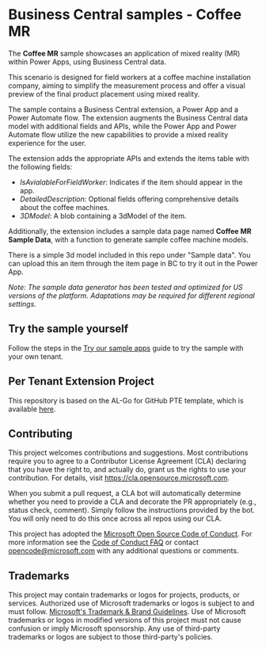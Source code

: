 # Business Central samples - Coffee MR

The **Coffee MR** sample showcases an application of mixed reality (MR) within Power Apps, using Business Central data.

This scenario is designed for field workers at a coffee machine installation company, aiming to simplify the measurement process and offer a visual preview of the final product placement using mixed reality.

The sample contains a Business Central extension, a Power App and a Power Automate flow. The extension augments the Business Central data model with additional fields and APIs, while the Power App and Power Automate flow utilize the new capabilities to provide a mixed reality experience for the user.

 The extension adds the appropriate APIs and extends the items table with the following fields:

  - *IsAvialableForFieldWorker*: Indicates if the item should appear in the app.
  - *DetailedDescription*: Optional fields offering comprehensive details about the coffee machines.
  - *3DModel*: A blob containing a 3dModel of the item.

Additionally, the extension includes a sample data page named **Coffee MR Sample Data**, with a function to generate sample coffee machine models.

There is a simple 3d model included in this repo under "Sample data". You can upload this an item through the item page in BC to try it out in the Power App.

*Note: The sample data generator has been tested and optimized for US versions of the platform. Adaptations may be required for different regional settings.*

## Try the sample yourself

Follow the steps in the [Try our sample apps](https://github.com/microsoft/AL-Go/blob/PPPreview/Scenarios/TryPowerPlatformSamples.md) guide to try the sample with your own tenant.

## Per Tenant Extension Project

This repository is based on the AL-Go for GitHub PTE template, which is available [here](https://github.com/microsoft/AL-Go-PTE).

## Contributing

This project welcomes contributions and suggestions.  Most contributions require you to agree to a Contributor License Agreement (CLA) declaring that you have the right to, and actually do, grant us the rights to use your contribution. For details, visit https://cla.opensource.microsoft.com.

When you submit a pull request, a CLA bot will automatically determine whether you need to provide a CLA and decorate the PR appropriately (e.g., status check, comment). Simply follow the instructions provided by the bot. You will only need to do this once across all repos using our CLA.

This project has adopted the [Microsoft Open Source Code of Conduct](https://opensource.microsoft.com/codeofconduct/).
For more information see the [Code of Conduct FAQ](https://opensource.microsoft.com/codeofconduct/faq/) or contact [opencode@microsoft.com](mailto:opencode@microsoft.com) with any additional questions or comments.

## Trademarks

This project may contain trademarks or logos for projects, products, or services. Authorized use of Microsoft trademarks or logos is subject to and must follow.
[Microsoft's Trademark & Brand Guidelines](https://www.microsoft.com/en-us/legal/intellectualproperty/trademarks/usage/general).
Use of Microsoft trademarks or logos in modified versions of this project must not cause confusion or imply Microsoft sponsorship.
Any use of third-party trademarks or logos are subject to those third-party's policies.
